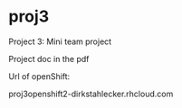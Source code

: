 proj3
=====

Project 3: Mini team project

Project doc in the pdf

Url of openShift:

proj3openshift2-dirkstahlecker.rhcloud.com

